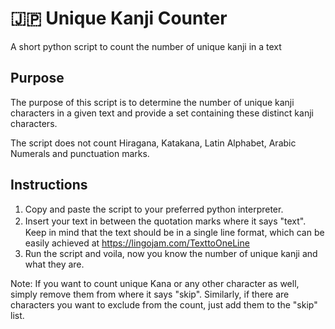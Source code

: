 # :jp: Unique Kanji Counter
A short python script to count the number of unique kanji in a text   

## Purpose  
The purpose of this script is to determine the number of unique kanji characters in a given text and provide a set containing these distinct kanji characters.  

The script does not count Hiragana, Katakana, Latin Alphabet, Arabic Numerals and punctuation marks.

## Instructions  
1) Copy and paste the script to your preferred python interpreter.
2) Insert your text in between the quotation marks where it says "text".　Keep in mind that the text should be in a single line format, which can be easily achieved at https://lingojam.com/TexttoOneLine
3) Run the script and voila, now you know the number of unique kanji and what they are.

Note: If you want to count unique Kana or any other character as well, simply remove them from where it says "skip". Similarly, if there are characters you want to exclude from the count, just add them to the "skip" list.

